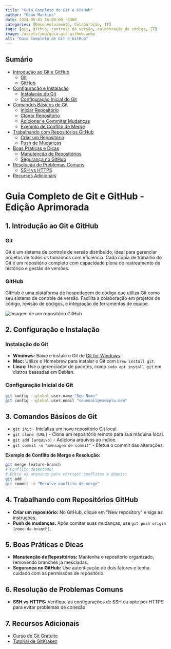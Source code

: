 ```yaml
---
title: "Guia Completo de Git e GitHub"
author: "Gean Martins"
date: 2024-05-01 16:00:00 -0300
categories: [Desenvolvimento, Colaboração, IT]
tags: [git, github, controle de versão, colaboração de código, IT]
image: /assets/img/guia-git-github.webp
alt: "Guia Completo de Git e GitHub"
---
```


## Sumário
- [Introdução ao Git e GitHub](#introdução-ao-git-e-github)
  - [Git](#git)
  - [GitHub](#github)
- [Configuração e Instalação](#configuração-e-instalação)
  - [Instalação do Git](#instalação-do-git)
  - [Configuração Inicial do Git](#configuração-inicial-do-git)
- [Comandos Básicos de Git](#comandos-básicos-de-git)
  - [Iniciar Repositório](#iniciar-repositório)
  - [Clonar Repositório](#clonar-repositório)
  - [Adicionar e Commitar Mudanças](#adicionar-e-commitar-mudanças)
  - [Exemplo de Conflito de Merge](#exemplo-de-conflito-de-merge)
- [Trabalhando com Repositórios GitHub](#trabalhando-com-repositórios-github)
  - [Criar um Repositório](#criar-um-repositório)
  - [Push de Mudanças](#push-de-mudanças)
- [Boas Práticas e Dicas](#boas-práticas-e-dicas)
  - [Manutenção de Repositórios](#manutenção-de-repositórios)
  - [Segurança no GitHub](#segurança-no-github)
- [Resolução de Problemas Comuns](#resolução-de-problemas-comuns)
  - [SSH vs HTTPS](#ssh-vs-https)
- [Recursos Adicionais](#recursos-adicionais)

# Guia Completo de Git e GitHub - Edição Aprimorada

## 1. Introdução ao Git e GitHub

### Git
Git é um sistema de controle de versão distribuído, ideal para gerenciar projetos de todos os tamanhos com eficiência. Cada cópia de trabalho do Git é um repositório completo com capacidade plena de rastreamento de histórico e gestão de versões.

### GitHub
GitHub é uma plataforma de hospedagem de código que utiliza Git como seu sistema de controle de versão. Facilita a colaboração em projetos de código, revisão de códigos, e integração de ferramentas de equipe.

![Imagem de um repositório GitHub](URL_para_imagem_ilustrativa)

## 2. Configuração e Instalação

### Instalação do Git
- **Windows:** Baixe e instale o Git de [Git for Windows](https://git-scm.com/download/win).
- **Mac:** Utilize o Homebrew para instalar o Git com `brew install git`.
- **Linux:** Use o gerenciador de pacotes, como `sudo apt install git` em distros baseadas em Debian.

### Configuração Inicial do Git
```bash
git config --global user.name "Seu Nome"
git config --global user.email "seuemail@exemplo.com"
```

## 3. Comandos Básicos de Git

- `git init` - Inicializa um novo repositório Git local.
- `git clone [URL]` - Clona um repositório remoto para sua máquina local.
- `git add [arquivo]` - Adiciona arquivos ao índice.
- `git commit -m "mensagem de commit"` - Efetua o commit das alterações.

**Exemplo de Conflito de Merge e Resolução:**
```bash
git merge feature-branch
# Conflito detectado!
# Edite os arquivos para corrigir conflitos e depois:
git add .
git commit -m "Resolve conflito de merge"
```

## 4. Trabalhando com Repositórios GitHub

- **Criar um repositório:** No GitHub, clique em "New repository" e siga as instruções.
- **Push de mudanças:** Após comitar suas mudanças, use `git push origin [nome-da-branch]`.

## 5. Boas Práticas e Dicas

- **Manutenção de Repositórios:** Mantenha o repositório organizado, removendo branches já mescladas.
- **Segurança no GitHub:** Use autenticação de dois fatores e tenha cuidado com as permissões de repositório.

## 6. Resolução de Problemas Comuns

- **SSH vs HTTPS:** Verifique as configurações de SSH ou opte por HTTPS para evitar problemas de conexão.

## 7. Recursos Adicionais

- [Curso de Git Gratuito](URL_para_curso_de_git)
- [Tutorial de GitKraken](URL_para_tutorial_de_GitKraken)